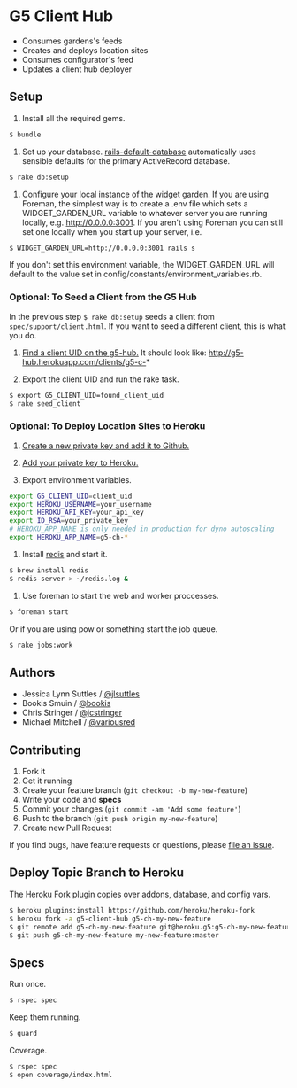 # G5 Client Hub

* Consumes gardens's feeds
* Creates and deploys location sites
* Consumes configurator's feed
* Updates a client hub deployer


## Setup

1. Install all the required gems.
```bash
$ bundle
```

1. Set up your database.
[rails-default-database](https://github.com/tpope/rails-default-database)
automatically uses sensible defaults for the primary ActiveRecord database.
```bash
$ rake db:setup
```

1. Configure your local instance of the widget garden. If you are using Foreman, the simplest way is to create a .env file which sets a WIDGET_GARDEN_URL variable to whatever server you are running locally, e.g. http://0.0.0.0:3001. If you aren't using Foreman you can still set one locally when you start up your server, i.e. 
```bash
$ WIDGET_GARDEN_URL=http://0.0.0.0:3001 rails s
```
If you don't set this environment variable, the WIDGET_GARDEN_URL will default to the value set in config/constants/environment_variables.rb.

### Optional: To Seed a Client from the G5 Hub

In the previous step `$ rake db:setup` seeds a client from `spec/support/client.html`. If you want to seed a different client, this is what you do.

1. [Find a client UID on the g5-hub.](http://g5-hub.herokuapp.com)
It should look like: http://g5-hub.herokuapp.com/clients/g5-c-*

1. Export the client UID and run the rake task.
```bash
$ export G5_CLIENT_UID=found_client_uid
$ rake seed_client
```


### Optional: To Deploy Location Sites to Heroku

1. [Create a new private key and add it to Github.](https://help.github.com/articles/generating-ssh-keys)

1. [Add your private key to Heroku.](https://devcenter.heroku.com/articles/keys)

1. Export environment variables.
```bash
export G5_CLIENT_UID=client_uid
export HEROKU_USERNAME=your_username
export HEROKU_API_KEY=your_api_key
export ID_RSA=your_private_key
# HEROKU_APP_NAME is only needed in production for dyno autoscaling
export HEROKU_APP_NAME=g5-ch-*
```

1. Install [redis](http://redis.io/) and start it.
```bash
$ brew install redis
$ redis-server > ~/redis.log &
```

1. Use foreman to start the web and worker proccesses.
```bash
$ foreman start
```
Or if you are using pow or something start the job queue.
```bash
$ rake jobs:work
```


## Authors

  * Jessica Lynn Suttles / [@jlsuttles](https://github.com/jlsuttles)
  * Bookis Smuin / [@bookis](https://github.com/bookis)
  * Chris Stringer / [@jcstringer](https://github.com/jcstringer)
  * Michael Mitchell / [@variousred](https://github.com/variousred)


## Contributing

1. Fork it
1. Get it running
1. Create your feature branch (`git checkout -b my-new-feature`)
1. Write your code and **specs**
1. Commit your changes (`git commit -am 'Add some feature'`)
1. Push to the branch (`git push origin my-new-feature`)
1. Create new Pull Request

If you find bugs, have feature requests or questions, please
[file an issue](https://github.com/g5search/g5-client-hub/issues).


## Deploy Topic Branch to Heroku

The Heroku Fork plugin copies over addons, database, and config vars.

```bash
$ heroku plugins:install https://github.com/heroku/heroku-fork
$ heroku fork -a g5-client-hub g5-ch-my-new-feature
$ git remote add g5-ch-my-new-feature git@heroku.g5:g5-ch-my-new-feature.git
$ git push g5-ch-my-new-feature my-new-feature:master
```


## Specs

Run once.
```bash
$ rspec spec
```

Keep them running.
```bash
$ guard
```

Coverage.
```bash
$ rspec spec
$ open coverage/index.html
```
